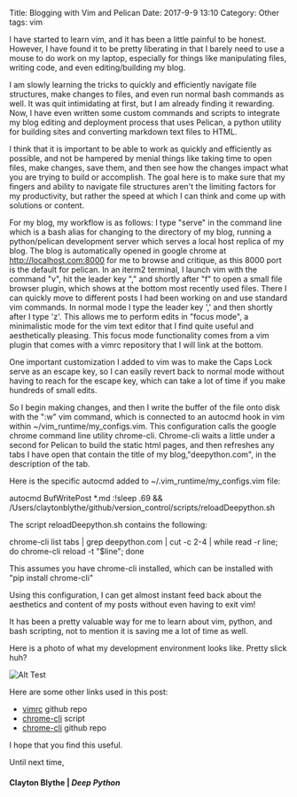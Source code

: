 Title: Blogging with Vim and Pelican
Date: 2017-9-9 13:10
Category: Other
tags: vim

I have started to learn vim, and it has been a little painful to be honest. However, I have found it to be pretty liberating in that I barely need to use a mouse to do work on my laptop, especially for things like manipulating files, writing code, and even editing/building my blog. 

I am slowly learning the tricks to quickly and efficiently navigate file structures, make changes to files, and even run normal bash commands as well. It was quit intimidating at first, but I am already finding it rewarding. Now, I have even written some custom commands and scripts to integrate my blog editing and deployment process that uses Pelican, a python utility for building sites and converting markdown text files to HTML. 

I think that it is important to be able to work as quickly and efficiently as possible, and not be hampered by menial things like taking time to open files, make changes, save them, and then see how the changes impact what you are trying to build or accomplish. The goal here is to make sure that my fingers and ability to navigate file structures aren't the limiting factors for my productivity, but rather the speed at which I can think and come up with solutions or content. 

For my blog, my workflow is as follows: I type "serve" in the command line which is a bash alias for changing to the directory of my blog, running a python/pelican development server which serves a local host replica of my blog. The blog is automatically opened in google chrome at http://localhost.com:8000 for me to browse and critique, as this 8000 port is the default for pelican. In an iterm2 terminal, I launch vim with the command "v", hit the leader key "," and shortly after "f" to open a small file browser plugin, which shows at the bottom most recently used files. There I can quickly move to different posts I had been working
on and use standard vim commands. In normal mode I type the leader key ',' and then shortly after I type 'z'. This allows me to perform edits in "focus mode", a minimalistic mode for the vim text editor that I find quite useful and aesthetically pleasing. This focus mode functionality comes from a vim plugin that comes with a vimrc repository that I will link at the bottom.

One important customization I added to vim was to make the Caps Lock serve as an escape key, so I can easily revert back to normal mode without having to reach for the escape key, which can take a lot of time if you make hundreds of small edits.

So I begin making changes, and then I write the buffer of the file onto disk with the ":w" vim command, which is connected to an autocmd hook in vim within ~/vim_runtime/my_configs.vim. This configuration calls the google chrome command line utility chrome-cli. Chrome-cli waits a little under a second for Pelican to build the static html pages, and then refreshes any tabs I have open that contain the title
of my blog,"deepython.com", in the description of the tab. 

Here is the specific autocmd added to ~/.vim_runtime/my_configs.vim file: 

autocmd BufWritePost \*.md :!sleep .69 && /Users/claytonblythe/github/version_control/scripts/reloadDeepython.sh

The script reloadDeepython.sh contains the following: 

chrome-cli list tabs | grep deepython.com | cut -c 2-4 | while read -r line; do chrome-cli reload -t "$line"; done

This assumes you have chrome-cli installed, which can be installed with "pip install chrome-cli"

Using this configuration, I can get almost instant feed back about the aesthetics and content of my posts without even having to exit vim! 

It has been a pretty valuable way for me to learn about vim, python, and bash scripting, not to mention it is saving me a lot of time as well. 

Here is a photo of what my development environment looks like. Pretty slick huh? 

![Alt Test](https://deepython.com/images/blogSetup.png) 


Here are some other links used in this post: 

* [vimrc](https://github.com/amix/vimrc) github repo
* [chrome-cli](https://github.com/claytonblythe/version_control/blob/master/scripts/reloadDeepython.sh) script
* [chrome-cli](https://github.com/prasmussen/chrome-cli) github repo

I hope that you find this useful. 

Until next time,
#### Clayton Blythe | *Deep Python*
